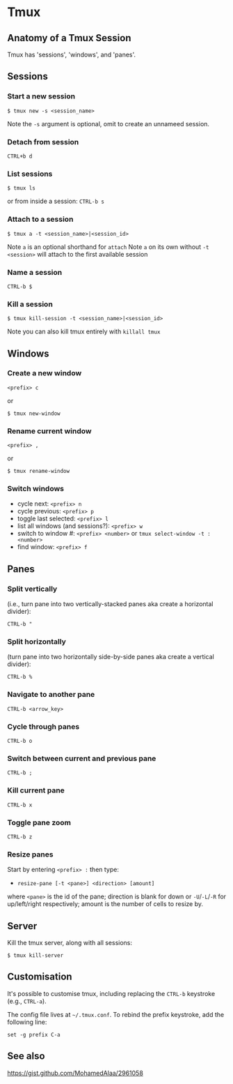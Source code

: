 Tmux
====

Anatomy of a Tmux Session
-------------------------
Tmux has 'sessions', 'windows', and 'panes'.

Sessions
--------

### Start a new session ###

```console
$ tmux new -s <session_name>
```

Note the `-s` argument is optional, omit to create an unnameed session.

### Detach from session ###

`CTRL+b d`

### List sessions ###

```console
$ tmux ls
```

or from inside a session:
`CTRL-b s`

### Attach to a session ###

```console
$ tmux a -t <session_name>|<session_id>
```

Note `a` is an optional shorthand for `attach`
Note `a` on its own without `-t <session>` will attach to the first available session

### Name a session ###

`CTRL-b $`

### Kill a session ###

```console
$ tmux kill-session -t <session_name>|<session_id>
```

Note you can also kill tmux entirely with `killall tmux`


Windows
-------

### Create a new window ###

`<prefix> c`

or 

```console
$ tmux new-window
```

### Rename current window ###

`<prefix> ,`

or

```console
$ tmux rename-window
```

### Switch windows ###

- cycle next: `<prefix> n`
- cycle previous: `<prefix> p`
- toggle last selected: `<prefix> l`
- list all windows (and sessions?): `<prefix> w`
- switch to window #: `<prefix> <number>` or `tmux select-window -t :<number>`
- find window: `<prefix> f`


Panes
-----

### Split vertically ###
(i.e., turn pane into two vertically-stacked panes aka create a horizontal divider):

`CTRL-b "`

### Split horizontally ###
(turn pane into two horizontally side-by-side panes aka create a vertical divider):

`CTRL-b %`

### Navigate to another pane ###

`CTRL-b <arrow_key>`

### Cycle through panes ###

`CTRL-b o`

### Switch between current and previous pane ###

`CTRL-b ;`

### Kill current pane ###
`CTRL-b x`

### Toggle pane zoom ###
`CTRL-b z`

### Resize panes ###

Start by entering `<prefix> :` then type:

- `resize-pane [-t <pane>] <direction> [amount]`

where `<pane>` is the id of the pane; direction is blank for down or `-U`/`-L`/`-R` for
up/left/right respectively; amount is the number of cells to resize by.


Server
------

Kill the tmux server, along with all sessions:
```console
$ tmux kill-server
```

Customisation
-------------

It's possible to customise tmux, including replacing the `CTRL-b` keystroke (e.g.,
`CTRL-a`).

The config file lives at `~/.tmux.conf`. To rebind the prefix keystroke, add the 
following line:
```
set -g prefix C-a
```

See also
--------

<https://gist.github.com/MohamedAlaa/2961058>

